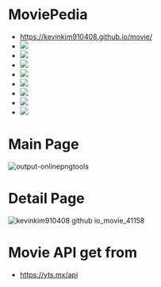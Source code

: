 # MoviePedia
- https://kevinkim910408.github.io/movie/
- <img src="https://img.shields.io/badge/HTML5-orange?style=flat&logo=HTML5&logoColor=E34F26"/>
- <img src="https://img.shields.io/badge/Css3-yellowgreen?style=flat&logo=Css3&logoColor=1572B6"/>
- <img src="https://img.shields.io/badge/JavaScript-yellow?style=flat&logo=JavaScript&logoColor=F7DF1E"/>
- <img src="https://img.shields.io/badge/React-blue?style=flat&logo=React&logoColor=61DAFB"/>
- <img src="https://img.shields.io/badge/React Router-ff6994?style=flat&logo=ReactRouter&logoColor=CA4245"/>
- <img src="https://img.shields.io/badge/Node.js-green?style=flat&logo=Node.js&logoColor=339933"/>
- <img src="https://img.shields.io/badge/Swiper-blueviolet?style=flat&logo=Swiper&logoColor=6332F6"/>
- <img src="https://img.shields.io/badge/Bootstrap-blueviolet?style=flat&logo=Bootstrap&logoColor=7952B3"/>

# Main Page
![output-onlinepngtools](https://user-images.githubusercontent.com/59503331/167268304-28cbce3e-4c78-4c35-a254-f23429d919db.png)

# Detail Page
![kevinkim910408 github io_movie_41158](https://user-images.githubusercontent.com/59503331/167268432-28f9a8d0-4831-4a1d-8dc3-bfa7a6951760.png)

# Movie API get from
- https://yts.mx/api

